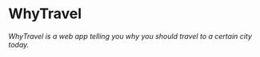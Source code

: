# WhyTravel

###### WhyTravel is a web app telling you why you should travel to a certain city today. 
